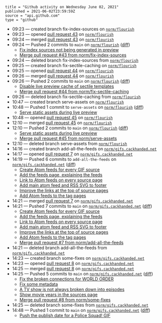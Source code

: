 ```
title = "Github activity on Wednesday June 02, 2021"
published = 2021-06-02T23:59:59Z
source = "api.github.com"
type = "github"
```

* 09:23 — created branch fix-index-sources on [`norm/flourish`](https://github.com/norm/flourish)
* 09:23 — opened [pull request 43](https://github.com/norm/flourish/pull/43) on [`norm/flourish`](https://github.com/norm/flourish)
* 09:24 — merged [pull request 43](https://github.com/norm/flourish/pull/43) on [`norm/flourish`](https://github.com/norm/flourish)
* 09:24 — Pushed 2 commits to `main` on [`norm/flourish`](https://github.com/norm/flourish) ([diff](https://github.com/norm/flourish/compare/6c4d8f422a1a9af72adb98bf5afa514a5099d920..d1b3d94f84971f91f4f1769e0ac978342ad47e24))
  * [Fix index sources not being generated in preview](https://github.com/norm/flourish/commit/2b12c39343c2f72988c9ae70998bb5232af1f509)
  * [Merge pull request #43 from norm/fix-index-sources](https://github.com/norm/flourish/commit/d1b3d94f84971f91f4f1769e0ac978342ad47e24)
* 09:24 — deleted branch fix-index-sources from [`norm/flourish`](https://github.com/norm/flourish)
* 09:25 — created branch fix-sectile-caching on [`norm/flourish`](https://github.com/norm/flourish)
* 09:25 — opened [pull request 44](https://github.com/norm/flourish/pull/44) on [`norm/flourish`](https://github.com/norm/flourish)
* 09:26 — merged [pull request 44](https://github.com/norm/flourish/pull/44) on [`norm/flourish`](https://github.com/norm/flourish)
* 09:26 — Pushed 2 commits to `main` on [`norm/flourish`](https://github.com/norm/flourish) ([diff](https://github.com/norm/flourish/compare/d1b3d94f84971f91f4f1769e0ac978342ad47e24..94a078d11cb18b961ec5612ef08de54fd74330dd))
  * [Disable live preview cache of sectile templates](https://github.com/norm/flourish/commit/419df2f7670a813fc89cddeb56d17cf555cc3e85)
  * [Merge pull request #44 from norm/fix-sectile-caching](https://github.com/norm/flourish/commit/94a078d11cb18b961ec5612ef08de54fd74330dd)
* 09:26 — deleted branch fix-sectile-caching from [`norm/flourish`](https://github.com/norm/flourish)
* 10:47 — created branch serve-assets on [`norm/flourish`](https://github.com/norm/flourish)
* 10:48 — Pushed 1 commit to `serve-assets` on [`norm/flourish`](https://github.com/norm/flourish) ([diff](https://github.com/norm/flourish/compare/472ed63d15dff6b519154a7d0f36377f5b5d3d08..665497e3fa2785bd7a8e7d1a40d17185b79177e6))
  * [Serve static assets during live preview](https://github.com/norm/flourish/commit/665497e3fa2785bd7a8e7d1a40d17185b79177e6)
* 10:48 — opened [pull request 45](https://github.com/norm/flourish/pull/45) on [`norm/flourish`](https://github.com/norm/flourish)
* 12:10 — merged [pull request 45](https://github.com/norm/flourish/pull/45) on [`norm/flourish`](https://github.com/norm/flourish)
* 12:10 — Pushed 2 commits to `main` on [`norm/flourish`](https://github.com/norm/flourish) ([diff](https://github.com/norm/flourish/compare/94a078d11cb18b961ec5612ef08de54fd74330dd..c8145ec57e1f84376aeb22e2e54a1c922263b63a))
  * [Serve static assets during live preview](https://github.com/norm/flourish/commit/665497e3fa2785bd7a8e7d1a40d17185b79177e6)
  * [Merge pull request #45 from norm/serve-assets](https://github.com/norm/flourish/commit/c8145ec57e1f84376aeb22e2e54a1c922263b63a)
* 12:10 — deleted branch serve-assets from [`norm/flourish`](https://github.com/norm/flourish)
* 14:16 — created branch add-all-the-feeds on [`norm/gifs.cackhanded.net`](https://github.com/norm/gifs.cackhanded.net)
* 14:17 — opened [pull request 7](https://github.com/norm/gifs.cackhanded.net/pull/7) on [`norm/gifs.cackhanded.net`](https://github.com/norm/gifs.cackhanded.net)
* 14:19 — Pushed 6 commits to `add-all-the-feeds` on [`norm/gifs.cackhanded.net`](https://github.com/norm/gifs.cackhanded.net) ([diff](https://github.com/norm/gifs.cackhanded.net/compare/88c431e095b2e19d4ee872b273eeac15e06c1445..e8bae5c2f6faa9da492801c8a7008c94252c57ab))
  * [Create Atom feeds for every GIF source](https://github.com/norm/gifs.cackhanded.net/commit/4db9b795ef9e3e5268ad995ca8903c40e2a8c31d)
  * [Add the feeds page, explaining the feeds](https://github.com/norm/gifs.cackhanded.net/commit/7ade46ba98ae23991fa87d51fad0b6c01d17237d)
  * [Link to Atom feeds on every source page](https://github.com/norm/gifs.cackhanded.net/commit/5027808f09f39437a3600d4149275d6b627ee7fe)
  * [Add main atom feed and RSS SVG to footer](https://github.com/norm/gifs.cackhanded.net/commit/1557c686e4f92d367ec9ce3e9e1b09489781d09f)
  * [Improve the links at the top of source pages](https://github.com/norm/gifs.cackhanded.net/commit/1e458673559136748e4d275646df42e6e69118bf)
  * [Add Atom feeds to the tag pages](https://github.com/norm/gifs.cackhanded.net/commit/e8bae5c2f6faa9da492801c8a7008c94252c57ab)
* 14:21 — merged [pull request 7](https://github.com/norm/gifs.cackhanded.net/pull/7) on [`norm/gifs.cackhanded.net`](https://github.com/norm/gifs.cackhanded.net)
* 14:21 — Pushed 7 commits to `main` on [`norm/gifs.cackhanded.net`](https://github.com/norm/gifs.cackhanded.net) ([diff](https://github.com/norm/gifs.cackhanded.net/compare/ee10444280f9659d952398dd66afb34a21537a0c..1dd5b20767cf83a1bfb701b0d51db978a4d8f2ab))
  * [Create Atom feeds for every GIF source](https://github.com/norm/gifs.cackhanded.net/commit/4db9b795ef9e3e5268ad995ca8903c40e2a8c31d)
  * [Add the feeds page, explaining the feeds](https://github.com/norm/gifs.cackhanded.net/commit/7ade46ba98ae23991fa87d51fad0b6c01d17237d)
  * [Link to Atom feeds on every source page](https://github.com/norm/gifs.cackhanded.net/commit/5027808f09f39437a3600d4149275d6b627ee7fe)
  * [Add main atom feed and RSS SVG to footer](https://github.com/norm/gifs.cackhanded.net/commit/1557c686e4f92d367ec9ce3e9e1b09489781d09f)
  * [Improve the links at the top of source pages](https://github.com/norm/gifs.cackhanded.net/commit/1e458673559136748e4d275646df42e6e69118bf)
  * [Add Atom feeds to the tag pages](https://github.com/norm/gifs.cackhanded.net/commit/e8bae5c2f6faa9da492801c8a7008c94252c57ab)
  * [Merge pull request #7 from norm/add-all-the-feeds](https://github.com/norm/gifs.cackhanded.net/commit/1dd5b20767cf83a1bfb701b0d51db978a4d8f2ab)
* 14:21 — deleted branch add-all-the-feeds from [`norm/gifs.cackhanded.net`](https://github.com/norm/gifs.cackhanded.net)
* 14:23 — created branch some-fixes on [`norm/gifs.cackhanded.net`](https://github.com/norm/gifs.cackhanded.net)
* 14:23 — opened [pull request 8](https://github.com/norm/gifs.cackhanded.net/pull/8) on [`norm/gifs.cackhanded.net`](https://github.com/norm/gifs.cackhanded.net)
* 14:25 — merged [pull request 8](https://github.com/norm/gifs.cackhanded.net/pull/8) on [`norm/gifs.cackhanded.net`](https://github.com/norm/gifs.cackhanded.net)
* 14:25 — Pushed 5 commits to `main` on [`norm/gifs.cackhanded.net`](https://github.com/norm/gifs.cackhanded.net) ([diff](https://github.com/norm/gifs.cackhanded.net/compare/1dd5b20767cf83a1bfb701b0d51db978a4d8f2ab..21d4e195f745df79ed9ae1620327b36ee4f8f09d))
  * [Fix the broken connections for WORLD ORDER](https://github.com/norm/gifs.cackhanded.net/commit/85ba5e85a02af1c33da165179c89a2ab995c3ceb)
  * [Fix some metadata](https://github.com/norm/gifs.cackhanded.net/commit/b86227e0d6c8b1774bdc08dfc2f3ee67343c59f4)
  * [A TV show is not always broken down into episodes](https://github.com/norm/gifs.cackhanded.net/commit/f8ee0d5752479db1f4e9a598692c5093a82b4461)
  * [Show movie years in the sources page](https://github.com/norm/gifs.cackhanded.net/commit/0e6638ae411a480d07f43f1decd1834997344854)
  * [Merge pull request #8 from norm/some-fixes](https://github.com/norm/gifs.cackhanded.net/commit/21d4e195f745df79ed9ae1620327b36ee4f8f09d)
* 14:25 — deleted branch some-fixes from [`norm/gifs.cackhanded.net`](https://github.com/norm/gifs.cackhanded.net)
* 14:48 — Pushed 1 commit to `main` on [`norm/gifs.cackhanded.net`](https://github.com/norm/gifs.cackhanded.net) ([diff](https://github.com/norm/gifs.cackhanded.net/compare/21d4e195f745df79ed9ae1620327b36ee4f8f09d..1baa116268a3f112f1f365593d40a272204aa421))
  * [Push the publish date for a Police Squad! GIF](https://github.com/norm/gifs.cackhanded.net/commit/1baa116268a3f112f1f365593d40a272204aa421)
